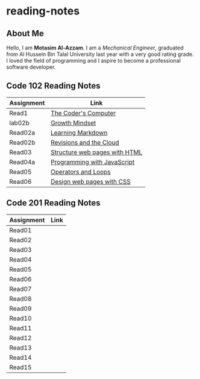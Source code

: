 # reading-notes

## About Me

Hello, I am **Motasim Al-Azzam**. I am a *Mechanical Engineer*, graduated from Al Hussein Bin Talal University last year with a very good rating grade. I loved the field of programming and I aspire to become a professional software developer.


## Code 102 Reading Notes

| Assignment     |            Link                                  |
| -------------- | ------------------------------------------------ |
|    Read1       |   [The Coder's Computer](102/Read1.md)           |
|    lab02b      |   [Growth Mindset](102/lab02b.md)                |
|    Read02a     |   [Learning Markdown](102/Read02a.md)            |
|    Read02b     |   [ Revisions and the Cloud](102/Read02b.md)     |
|    Read03      |   [Structure web pages with HTML](102/Read03.md) |
|    Read04a     |   [Programming with JavaScript](102/Read04a.md)  |
|    Read05      |   [Operators and Loops](102/Read05.md)           |
|    Read06      |   [Design web pages with CSS](102/Read06.md)     |

## Code 201 Reading Notes

| Assignment     |            Link                              |
| -------------- | -------------------------------------------- |
|   Read01       |                                              |
|   Read02       |                                              |
|   Read03       |                                              |
|   Read04       |                                              |
|   Read05       |                                              |
|   Read06       |                                              |
|   Read07       |                                              |
|   Read08       |                                              |
|   Read09       |                                              |
|   Read10       |                                              |
|   Read11       |                                              |
|   Read12       |                                              |
|   Read13       |                                              |
|   Read14       |                                              |
|   Read15       |                                              |